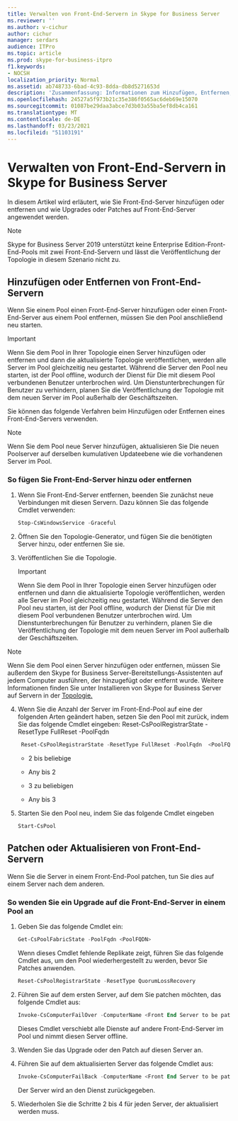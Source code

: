 ```yaml
---
title: Verwalten von Front-End-Servern in Skype for Business Server
ms.reviewer: ''
ms.author: v-cichur
author: cichur
manager: serdars
audience: ITPro
ms.topic: article
ms.prod: skype-for-business-itpro
f1.keywords:
- NOCSH
localization_priority: Normal
ms.assetid: ab748733-6bad-4c93-8dda-db8d5271653d
description: 'Zusammenfassung: Informationen zum Hinzufügen, Entfernen, Patchen oder Aktualisieren von Front-End-Servern in Skype for Business Server.'
ms.openlocfilehash: 24527a5f973b21c35e386f0565ac6deb69e15070
ms.sourcegitcommit: 01087be29daa3abce7d3b03a55ba5ef8db4ca161
ms.translationtype: MT
ms.contentlocale: de-DE
ms.lasthandoff: 03/23/2021
ms.locfileid: "51103191"
---
```

# <a name="manage-front-end-servers-in-skype-for-business-server"></a>Verwalten von Front-End-Servern in Skype for Business Server
 
In diesem Artikel wird erläutert, wie Sie Front-End-Server hinzufügen oder entfernen und wie Upgrades oder Patches auf Front-End-Server angewendet werden.

  > [!NOTE]
> Skype for Business Server 2019 unterstützt keine Enterprise Edition-Front-End-Pools mit zwei Front-End-Servern und lässt die Veröffentlichung der Topologie in diesem Szenario nicht zu.

## <a name="add-or-remove-front-end-servers"></a>Hinzufügen oder Entfernen von Front-End-Servern
  
Wenn Sie einem Pool einen Front-End-Server hinzufügen oder einen Front-End-Server aus einem Pool entfernen, müssen Sie den Pool anschließend neu starten. 
  
> [!IMPORTANT]
> Wenn Sie dem Pool in Ihrer Topologie einen Server hinzufügen oder entfernen und dann die aktualisierte Topologie veröffentlichen, werden alle Server im Pool gleichzeitig neu gestartet. Während die Server den Pool neu starten, ist der Pool offline, wodurch der Dienst für Die mit diesem Pool verbundenen Benutzer unterbrochen wird. Um Dienstunterbrechungen für Benutzer zu verhindern, planen Sie die Veröffentlichung der Topologie mit dem neuen Server im Pool außerhalb der Geschäftszeiten. 
  
Sie können das folgende Verfahren beim Hinzufügen oder Entfernen eines Front-End-Servers verwenden.
  
> [!NOTE]
> Wenn Sie dem Pool neue Server hinzufügen, aktualisieren Sie Die neuen Poolserver auf derselben kumulativen Updateebene wie die vorhandenen Server im Pool. 
  
### <a name="to-add-or-remove-front-end-servers"></a>So fügen Sie Front-End-Server hinzu oder entfernen

1. Wenn Sie Front-End-Server entfernen, beenden Sie zunächst neue Verbindungen mit diesen Servern. Dazu können Sie das folgende Cmdlet verwenden:
    
   ```PowerShell
   Stop-CsWindowsService -Graceful
   ```

2. Öffnen Sie den Topologie-Generator, und fügen Sie die benötigten Server hinzu, oder entfernen Sie sie. 
    
3. Veröffentlichen Sie die Topologie.
    
    > [!IMPORTANT]
    > Wenn Sie dem Pool in Ihrer Topologie einen Server hinzufügen oder entfernen und dann die aktualisierte Topologie veröffentlichen, werden alle Server im Pool gleichzeitig neu gestartet. Während die Server den Pool neu starten, ist der Pool offline, wodurch der Dienst für Die mit diesem Pool verbundenen Benutzer unterbrochen wird. Um Dienstunterbrechungen für Benutzer zu verhindern, planen Sie die Veröffentlichung der Topologie mit dem neuen Server im Pool außerhalb der Geschäftszeiten. 
  
  > [!NOTE]
> Wenn Sie dem Pool einen Server hinzufügen oder entfernen, müssen Sie außerdem den Skype for Business Server-Bereitstellungs-Assistenten auf jedem Computer ausführen, der hinzugefügt oder entfernt wurde. Weitere Informationen finden Sie unter Installieren von Skype for Business Server auf Servern in der [Topologie.](../../deploy/install/install-skype-for-business-server.md)
  
4. Wenn Sie die Anzahl der Server im Front-End-Pool auf eine der folgenden Arten geändert haben, setzen Sie den Pool mit zurück, indem Sie das folgende Cmdlet eingeben: Reset-CsPoolRegistrarState -ResetType FullReset -PoolFqdn 
    
   ```PowerShell
    Reset-CsPoolRegistrarState -ResetType FullReset -PoolFqdn  <PoolFQDN>
   ```

     - 2 bis beliebige
    
     - Any bis 2
    
     - 3 zu beliebigen
    
     - Any bis 3
    
5. Starten Sie den Pool neu, indem Sie das folgende Cmdlet eingeben
    
   ```PowerShell
   Start-CsPool
   ```

## <a name="patch-or-update-front-end-servers"></a>Patchen oder Aktualisieren von Front-End-Servern

Wenn Sie die Server in einem Front-End-Pool patchen, tun Sie dies auf einem Server nach dem anderen. 
  
### <a name="to-apply-an-upgrade-to-the-front-end-servers-in-a-pool"></a>So wenden Sie ein Upgrade auf die Front-End-Server in einem Pool an

1. Geben Sie das folgende Cmdlet ein:
    
   ```PowerShell
   Get-CsPoolFabricState -PoolFqdn <PoolFQDN>
   ```

     Wenn dieses Cmdlet fehlende Replikate zeigt, führen Sie das folgende Cmdlet aus, um den Pool wiederhergestellt zu werden, bevor Sie Patches anwenden.
    
   ```PowerShell
   Reset-CsPoolRegistrarState -ResetType QuorumLossRecovery
   ```

2. Führen Sie auf dem ersten Server, auf dem Sie patchen möchten, das folgende Cmdlet aus:
    
   ```PowerShell
   Invoke-CsComputerFailOver -ComputerName <Front End Server to be patched>
   ```

    Dieses Cmdlet verschiebt alle Dienste auf andere Front-End-Server im Pool und nimmt diesen Server offline.
    
3. Wenden Sie das Upgrade oder den Patch auf diesen Server an.
    
4. Führen Sie auf dem aktualisierten Server das folgende Cmdlet aus:
    
   ```PowerShell
   Invoke-CsComputerFailBack -ComputerName <Front End Server to be patched>
   ```

    Der Server wird an den Dienst zurückgegeben.
    
5. Wiederholen Sie die Schritte 2 bis 4 für jeden Server, der aktualisiert werden muss.
